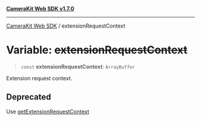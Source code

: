 [**CameraKit Web SDK v1.7.0**](../README.md)

***

[CameraKit Web SDK](../globals.md) / extensionRequestContext

# Variable: ~~extensionRequestContext~~

> `const` **extensionRequestContext**: `ArrayBuffer`

Extension request context.

## Deprecated

Use [getExtensionRequestContext](../functions/getExtensionRequestContext.md)
